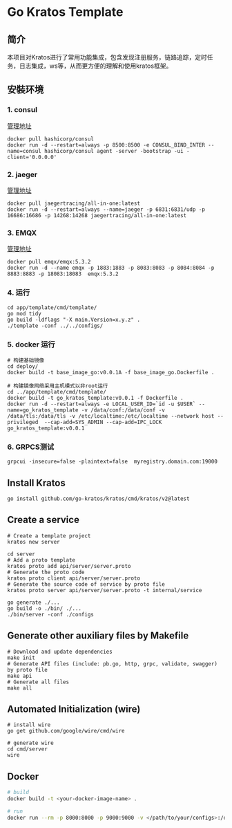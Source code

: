 # Go Kratos Template

## 简介

本项目对Kratos进行了常用功能集成，包含发现注册服务，链路追踪，定时任务，日志集成，ws等，从而更方便的理解和使用kratos框架。

## 安裝环境

### 1. consul

[管理地址](http://127.0.0.1:8500)

```shell
docker pull hashicorp/consul
docker run -d --restart=always -p 8500:8500 -e CONSUL_BIND_INTER --name=consul hashicorp/consul agent -server -bootstrap -ui -client='0.0.0.0'
```

### 2. jaeger

[管理地址](http://127.0.0.1:16686)

```shell    
docker pull jaegertracing/all-in-one:latest
docker run -d --restart=always --name=jaeger -p 6831:6831/udp -p 16686:16686 -p 14268:14268 jaegertracing/all-in-one:latest 
```

### 3. EMQX

[管理地址](http://127.0.0.1:18083)

```shell   
docker pull emqx/emqx:5.3.2
docker run -d --name emqx -p 1883:1883 -p 8083:8083 -p 8084:8084 -p 8883:8883 -p 18083:18083  emqx:5.3.2
```

### 4. 运行

```shell
cd app/template/cmd/template/
go mod tidy
go build -ldflags "-X main.Version=x.y.z" .
./template -conf ../../configs/
```

### 5. docker 运行

```shell
# 构建基础镜像
cd deploy/
docker build -t base_image_go:v0.0.1A -f base_image_go.Dockerfile .

# 构建镜像网络采用主机模式以非root运行
cd ../app/template/cmd/template/
docker build -t go_kratos_template:v0.0.1 -f Dockerfile .
docker run -d --restart=always -e LOCAL_USER_ID=`id -u $USER` --name=go_kratos_template -v /data/conf:/data/conf -v /data/tls:/data/tls -v /etc/localtime:/etc/localtime --network host --privileged  --cap-add=SYS_ADMIN --cap-add=IPC_LOCK  go_kratos_template:v0.0.1
```

### 6. GRPCS测试

```shell
grpcui -insecure=false -plaintext=false  myregistry.domain.com:19000
```

## Install Kratos

```
go install github.com/go-kratos/kratos/cmd/kratos/v2@latest
```

## Create a service

```
# Create a template project
kratos new server

cd server
# Add a proto template
kratos proto add api/server/server.proto
# Generate the proto code
kratos proto client api/server/server.proto
# Generate the source code of service by proto file
kratos proto server api/server/server.proto -t internal/service

go generate ./...
go build -o ./bin/ ./...
./bin/server -conf ./configs
```

## Generate other auxiliary files by Makefile

```
# Download and update dependencies
make init
# Generate API files (include: pb.go, http, grpc, validate, swagger) by proto file
make api
# Generate all files
make all
```

## Automated Initialization (wire)

```
# install wire
go get github.com/google/wire/cmd/wire

# generate wire
cd cmd/server
wire
```

## Docker

```bash
# build
docker build -t <your-docker-image-name> .

# run
docker run --rm -p 8000:8000 -p 9000:9000 -v </path/to/your/configs>:/data/conf <your-docker-image-name>
```


